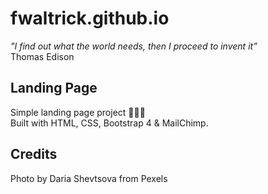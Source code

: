 # fwaltrick.github.io

*"I find out what the world needs, then I proceed to invent it”* <br>
Thomas Edison

## Landing Page
Simple landing page project 🚀🚀🚀 <br>
Built with HTML, CSS, Bootstrap 4 & MailChimp. 

## Credits
Photo by Daria Shevtsova from Pexels



